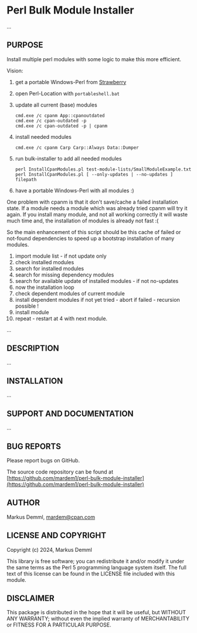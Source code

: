 # Perl Bulk Module Installer

...

## PURPOSE

Install multiple perl modules with some logic to make this more efficient.

Vision:

1. get a portable Windows-Perl from [Strawberry](https://strawberryperl.com/releases.html)

2. open Perl-Location with `portableshell.bat`

3. update all current (base) modules

   ```
   cmd.exe /c cpanm App::cpanoutdated
   cmd.exe /c cpan-outdated -p
   cmd.exe /c cpan-outdated -p | cpanm
   ```

4. install needed modules

   `cmd.exe /c cpanm Carp Carp::Always Data::Dumper`

5. run bulk-installer to add all needed modules

   `perl InstallCpanModules.pl test-module-lists/SmallModuleExample.txt`
   `perl InstallCpanModules.pl [ --only-updates | --no-updates ] filepath`

6. have a portable Windows-Perl with all modules :)

One problem with cpanm is that it don't save/cache a failed installation state.
If a module needs a module which was already tried cpanm will try it again.
If you install many module, and not all working correctly it will waste much
time and, the installation of modules is already not fast :(

So the main enhancement of this script should be this cache of failed
or not-found dependencies to speed up a bootstrap installation of many modules.

1. import module list - if not update only
2. check installed modules
3. search for installed modules
4. search for missing dependency modules
5. search for available update of installed modules - if not no-updates
6. now the installation loop
7. check dependent modules of current module
8. install dependent modules if not yet tried - abort if failed - recursion possible !
9. install module
10. repeat - restart at 4 with next module.

...

## DESCRIPTION

...

## INSTALLATION

...

## SUPPORT AND DOCUMENTATION

...

## BUG REPORTS

Please report bugs on GitHub.

The source code repository can be found
at [https://github.com/mardem1/perl-bulk-module-installer](https://github.com/mardem1/perl-bulk-module-installer)

## AUTHOR

Markus Demml, mardem@cpan.com

## LICENSE AND COPYRIGHT

Copyright (c) 2024, Markus Demml

This library is free software; you can redistribute it and/or modify it
under the same terms as the Perl 5 programming language system itself.
The full text of this license can be found in the LICENSE file included
with this module.

## DISCLAIMER

This package is distributed in the hope that it will be useful, but WITHOUT
ANY WARRANTY; without even the implied warranty of MERCHANTABILITY or FITNESS
FOR A PARTICULAR PURPOSE.
